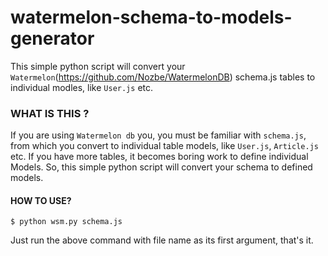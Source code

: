 # watermelon-schema-to-models-generator
This simple python script will convert your `Watermelon`(https://github.com/Nozbe/WatermelonDB) schema.js tables to individual modles, like `User.js` etc.

### WHAT IS THIS ?

If you are using `Watermelon db` you, you must be familiar with `schema.js`, from which you convert to individual table models, like `User.js`, `Article.js` etc. If you have more tables, it becomes boring work to define individual Models. So, this simple python script will convert your schema to defined models. 

#### HOW TO USE?

`$ python wsm.py schema.js`

Just run the above command with file name as its first argument, that's it. 
